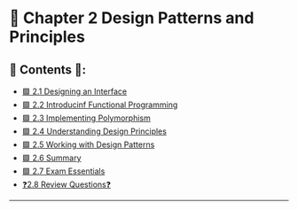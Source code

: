 <link href="../../style.css" rel="stylesheet"></link>

# 🧠  Chapter 2 Design Patterns and Principles

## 📜 Contents 📜:

- [🟪 2.1 Designing an Interface](/src/chapter_2/chapter_2_1_designing_an_interface/)
- [🟪 2.2 Introducinf Functional Programming]()
- [🟪 2.3 Implementing Polymorphism]()
- [🟪 2.4 Understanding Design Principles]()
- [🟪 2.5 Working with Design Patterns]()
- [🟪 2.6 Summary]()
- [🟪 2.7 Exam Essentials]()
- [❓2.8 Review Questions❓]()

<hr>

